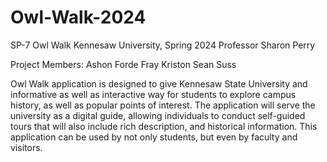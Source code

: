 # Owl-Walk-2024

SP-7 Owl Walk
Kennesaw University, Spring 2024
Professor Sharon Perry

Project Members:
Ashon Forde
Fray Kriston
Sean Suss

Owl Walk application is designed to give Kennesaw State University and informative as well as interactive way for students to explore campus history, as well as popular points of interest.
The application will serve the university as a digital guide, allowing individuals to conduct self-guided tours that will also include rich description, and historical information.
This application can be used by not only students, but even by faculty and visitors.